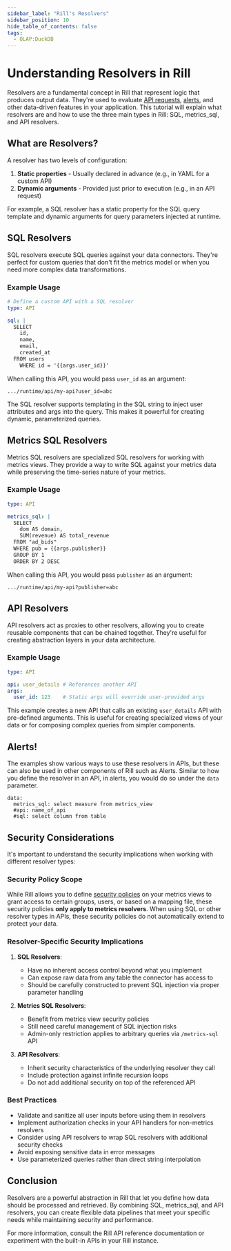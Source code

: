 ```yaml
---
sidebar_label: "Rill's Resolvers"
sidebar_position: 10
hide_table_of_contents: false
tags:
  - OLAP:DuckDB
---
```


# Understanding Resolvers in Rill

Resolvers are a fundamental concept in Rill that represent logic that produces output data. They're used to evaluate [API requests](/integrate/custom-apis/), [alerts](/explore/alerts/), and other data-driven features in your application. This tutorial will explain what resolvers are and how to use the three main types in Rill: SQL, metrics_sql, and API resolvers.

## What are Resolvers?

A resolver has two levels of configuration:
1. **Static properties** - Usually declared in advance (e.g., in YAML for a custom API)
2. **Dynamic arguments** - Provided just prior to execution (e.g., in an API request)

For example, a SQL resolver has a static property for the SQL query template and dynamic arguments for query parameters injected at runtime.

## SQL Resolvers

SQL resolvers execute SQL queries against your data connectors. They're perfect for custom queries that don't fit the metrics model or when you need more complex data transformations.

### Example Usage

```yaml
# Define a custom API with a SQL resolver
type: API

sql: |
  SELECT 
    id, 
    name, 
    email, 
    created_at 
  FROM users 
    WHERE id = '{{args.user_id}}'
```

When calling this API, you would pass `user_id` as an argument:

```
.../runtime/api/my-api?user_id=abc
```

The SQL resolver supports templating in the SQL string to inject user attributes and args into the query. This makes it powerful for creating dynamic, parameterized queries.

## Metrics SQL Resolvers

Metrics SQL resolvers are specialized SQL resolvers for working with metrics views. They provide a way to write SQL against your metrics data while preserving the time-series nature of your metrics.

### Example Usage

```yaml
type: API

metrics_sql: |
  SELECT 
    dom AS domain,
    SUM(revenue) AS total_revenue
  FROM "ad_bids"
  WHERE pub = {{args.publisher}}
  GROUP BY 1
  ORDER BY 2 DESC
```

When calling this API, you would pass `publisher` as an argument:

```
.../runtime/api/my-api?publisher=abc
```

## API Resolvers

API resolvers act as proxies to other resolvers, allowing you to create reusable components that can be chained together. They're useful for creating abstraction layers in your data architecture.

### Example Usage

```yaml
type: API

api: user_details # References another API
args:
  user_id: 123    # Static args will override user-provided args
```

This example creates a new API that calls an existing `user_details` API with pre-defined arguments. This is useful for creating specialized views of your data or for composing complex queries from simpler components.

## Alerts! 

The examples show various ways to use these resolvers in APIs, but these can also be used in other components of Rill such as Alerts. Similar to how you define the resolver in an API, in alerts, you would do so under the `data` parameter.

```
data:
  metrics_sql: select measure from metrics_view
  #api: name_of_api
  #sql: select column from table
```

## Security Considerations

It's important to understand the security implications when working with different resolver types:

### Security Policy Scope
While Rill allows you to define [security policies](/manage/security) on your metrics views to grant access to certain groups, users, or based on a mapping file, these security policies **only apply to metrics resolvers**. When using SQL or other resolver types in APIs, these security policies do not automatically extend to protect your data.

### Resolver-Specific Security Implications

1. **SQL Resolvers**: 
   - Have no inherent access control beyond what you implement
   - Can expose raw data from any table the connector has access to
   - Should be carefully constructed to prevent SQL injection via proper parameter handling

2. **Metrics SQL Resolvers**: 
   - Benefit from metrics view security policies
   - Still need careful management of SQL injection risks 
   - Admin-only restriction applies to arbitrary queries via `/metrics-sql` API

3. **API Resolvers**: 
   - Inherit security characteristics of the underlying resolver they call
   - Include protection against infinite recursion loops
   - Do not add additional security on top of the referenced API

### Best Practices

- Validate and sanitize all user inputs before using them in resolvers
- Implement authorization checks in your API handlers for non-metrics resolvers
- Consider using API resolvers to wrap SQL resolvers with additional security checks
- Avoid exposing sensitive data in error messages
- Use parameterized queries rather than direct string interpolation

## Conclusion

Resolvers are a powerful abstraction in Rill that let you define how data should be processed and retrieved. By combining SQL, metrics_sql, and API resolvers, you can create flexible data pipelines that meet your specific needs while maintaining security and performance.

For more information, consult the Rill API reference documentation or experiment with the built-in APIs in your Rill instance. 